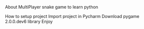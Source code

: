 About
MultiPlayer snake game to learn python

How to setup project
Import project in Pycharm
Download pygame 2.0.0.dev6 library
Enjoy
